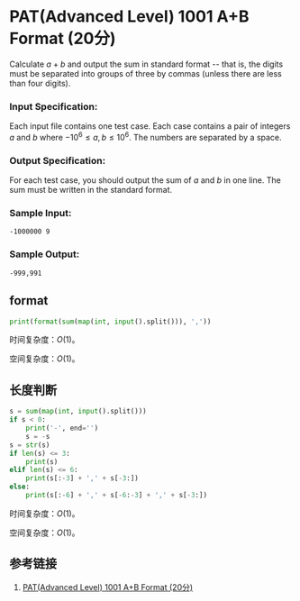 # PAT(Advanced Level) 1001 A+B Format (20分)

Calculate $a+b$ and output the sum in standard format -- that is, the digits must be separated into groups of three by commas (unless there are less than four digits).

### Input Specification:

Each input file contains one test case. Each case contains a pair of integers $a$ and $b$ where $−10^6\le a,b\le 10^6$. The numbers are separated by a space.

### Output Specification:

For each test case, you should output the sum of $a$ and $b$ in one line. The sum must be written in the standard format.

### Sample Input:

```in
-1000000 9
```

### Sample Output:

```out
-999,991
```

## format

```python
print(format(sum(map(int, input().split())), ','))
```

时间复杂度：$O(1)$。

空间复杂度：$O(1)$。

## 长度判断

```python
s = sum(map(int, input().split()))
if s < 0:
    print('-', end='')
    s = -s
s = str(s)
if len(s) <= 3:
    print(s)
elif len(s) <= 6:
    print(s[:-3] + ',' + s[-3:])
else:
    print(s[:-6] + ',' + s[-6:-3] + ',' + s[-3:])
```

时间复杂度：$O(1)$。

空间复杂度：$O(1)$。

## 参考链接

1. [PAT(Advanced Level) 1001 A+B Format (20分)](https://pintia.cn/problem-sets/994805342720868352/problems/994805528788582400)